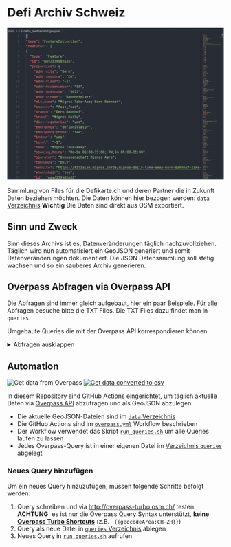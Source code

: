 # Defi Archiv Schweiz

![data screenshot](data.png)

Sammlung von Files für die Defikarte.ch und deren Partner die in Zukunft Daten beziehen möchten.
Die Daten können hier bezogen werden: [`data` Verzeichnis](https://github.com/chnuessli/defi_archive/tree/main/data)
**Wichtig**
Die Daten sind direkt aus OSM exportiert.

## Sinn und Zweck

Sinn dieses Archivs ist es, Datenveränderungen täglich nachzuvollziehen. Täglich wird nun automatisiert ein GeoJSON generiert und somit Datenveränderungen dokumentiert.
Die JSON Datensammlung soll stetig wachsen und so ein sauberes Archiv generieren.

## Overpass Abfragen via Overpass API

Die Abfragen sind immer gleich aufgebaut, hier ein paar Beispiele. Für alle Abfragen besuche bitte die TXT Files. Die TXT Files dazu findet man in `queries`.

Umgebaute Queries die mit der Overpass API korrespondieren können.

<details><summary>Abfragen ausklappen</summary>
<p>

## Defibrillatoren

### Dispogebiet SRZ

```json
[out:json][timeout:25];
(
//Kanton Zürich
area["ISO3166-2"="CH-ZH"];
//Kanton Schwyz
area["ISO3166-2"="CH-SZ"];
//Kanton Schaffhausen
area["ISO3166-2"="CH-SH"];
//Kanton Zug
area["ISO3166-2"="CH-ZG"];
)->.searchArea;
// gather results
(
nwr["emergency"="defibrillator"](area.searchArea);
);
// print results
out body;
>;
out skel qt;
```

### Kanton ZH

```json
[out:json][timeout:25];
// fetch area “CH-ZH” to search in
area["ISO3166-2"="CH-ZH"]->.searchArea;
// gather results
(
  // query part for: “emergency=defibrillator”
  node["emergency"="defibrillator"](area.searchArea);
  way["emergency"="defibrillator"](area.searchArea);
  relation["emergency"="defibrillator"](area.searchArea);
);
// print results
out body;
>;
out skel qt;
```

### Stadt ZH

```json
[out:json][timeout:25];
area[name="Zürich"]["wikipedia"="de:Zürich"]->.zurich;
// gather results
(
  node["emergency"="defibrillator"](area.zurich);
  way["emergency"="defibrillator"](area.zurich);
  relation["emergency"="defibrillator"](area.zurich);
);
// print results
out body;
>;
out skel qt;
```

### Kanton SG

```json
[out:json][timeout:25];
(
//Kanton St. Gallen
area["ISO3166-2"="CH-SG"];
//Kanton Glarus
area["ISO3166-2"="CH-GL"];
//Kanton Appenzell Innerhoden
area["ISO3166-2"="CH-AI"];
//Kanton Appenzell Ausserhoden
area["ISO3166-2"="CH-AR"];
)->.searchArea;
// gather results
(
nwr["emergency"="defibrillator"](area.searchArea);
);
// print results
out body;
>;
out skel qt;
```

### KNZ St.Gallen

```json
[out:json][timeout:25];
(
//Kanton St. Gallen
area["ISO3166-2"="CH-SG"];
//Kanton Glarus
area["ISO3166-2"="CH-GL"];
//Kanton Appenzell Innerhoden
area["ISO3166-2"="CH-AI"];
//Kanton Appenzell Ausserhoden
area["ISO3166-2"="CH-AR"];
)->.searchArea;
// gather results
(
nwr["emergency"="defibrillator"](area.searchArea);
);
// print results
out body;
>;
out skel qt;
```

### Defikarte.ch 24h Defis

Dieses JSON wird für die Webseite Defikarte.ch benötigt.

```json
[out:json][timeout:25];
(
//ganze Schweiz 24h Defis
area["ISO3166-1"="CH"];
)->.searchArea;
// gather results
(
nwr["emergency"="defibrillator"]["opening_hours"="24/7"](area.searchArea);
);
// print results
out body;
>;
out skel qt;
```

### Defikarte.ch NICHT 24h Defis

Dieses JSON wird für die Webseite Defikarte.ch benötigt.

```json
[out:json][timeout:25];
(
//ganze Schweiz
area["ISO3166-1"="CH"];
)->.searchArea;
// gather results
(
nwr["emergency"="defibrillator"]["opening_hours"!="24/7"](area.searchArea);
);
// print results
out body;
>;
out skel qt;
```

</p>
</details>

## Automation

![Get data from Overpass](https://github.com/chnuessli/defi_archive/workflows/Get%20data%20from%20Overpass/badge.svg)
[![Get data converted to csv](https://github.com/chnuessli/defi_data/actions/workflows/convert.yml/badge.svg)](https://github.com/chnuessli/defi_data/actions/workflows/convert.yml)

In diesem Repository sind GitHub Actions eingerichtet, um täglich aktuelle Daten via [Overpass API](https://wiki.openstreetmap.org/wiki/Overpass_API) abzufragen und als GeoJSON abzulegen.

* Die aktuelle GeoJSON-Dateien sind im [`data` Verzeichnis](https://github.com/Schutz-Rettung-Zurich/json-archive/tree/main/data)
* Die GitHub Actions sind im [`overpass.yml`](https://github.com/Schutz-Rettung-Zurich/json-archive/blob/main/.github/workflows/overpass.yml) Workflow beschrieben
* Der Workflow verwendet das Skript [`run_queries.sh`](https://github.com/Schutz-Rettung-Zurich/json-archive/blob/main/run_queries.sh) um alle Queries laufen zu lassen
* Jedes Overpass-Query ist in einer eigenen Datei im [Verzeichnis `queries`](https://github.com/Schutz-Rettung-Zurich/json-archive/tree/main/queries) abgelegt

### Neues Query hinzufügen

Um ein neues Query hinzuzufügen, müssen folgende Schritte befolgt werden:

1. Query schreiben und via http://overpass-turbo.osm.ch/ testen. **ACHTUNG:** es ist nur die Overpass Query Syntax unterstützt, **keine [Overpass Turbo Shortcuts](https://wiki.openstreetmap.org/wiki/Overpass_turbo/Extended_Overpass_Turbo_Queries)** (z.B. ` {{geocodeArea:CH-ZH}}`)
1. Query als neue Datei in [`queries` Verzeichnis](https://github.com/Schutz-Rettung-Zurich/json-archive/tree/main/queries) ablegen
1. Neues Query in [`run_queries.sh`](https://github.com/Schutz-Rettung-Zurich/json-archive/blob/main/run_queries.sh) aufrufen
